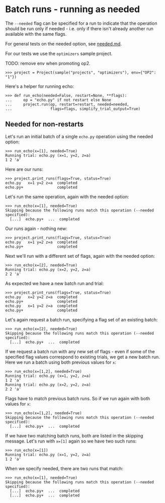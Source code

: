 # Batch runs - running as needed

The `--needed` flag can be specified for a run to indicate that the
operation should be run only if needed - i.e. only if there isn't
already another run available with the same flags.

For general tests on the needed option, see [needed.md](needed.md).

For our tests we use the `optimizers` sample project.

TODO: remove env when promoting op2.

    >>> project = Project(sample("projects", "optimizers"), env={"OP2": "1"})

Here's a helper for running echo:

    >>> def run_echo(needed=False, restart=None, **flags):
    ...     op = "echo.py" if not restart else None
    ...     project.run(op, restart=restart, needed=needed,
    ...                 flags=flags, simplify_trial_output=True)

## Needed for non-restarts

Let's run an initial batch of a single `echo.py` operation using the
needed option:

    >>> run_echo(x=[1], needed=True)
    Running trial: echo.py (x=1, y=2, z=a)
    1 2 'a'

Here are our runs:

    >>> project.print_runs(flags=True, status=True)
    echo.py   x=1 y=2 z=a  completed
    echo.py+               completed

Let's run the same operation, again with the needed option:

    >>> run_echo(x=[1], needed=True)
    Skipping because the following runs match this operation (--needed specified):
      [...]  echo.py+  ...  completed

Our runs again - nothing new:

    >>> project.print_runs(flags=True, status=True)
    echo.py   x=1 y=2 z=a  completed
    echo.py+               completed

Next we'll run with a different set of flags, again with the needed
option:

    >>> run_echo(x=[2], needed=True)
    Running trial: echo.py (x=2, y=2, z=a)
    2 2 'a'

As expected we have a new batch run and trial:

    >>> project.print_runs(flags=True, status=True)
    echo.py   x=2 y=2 z=a  completed
    echo.py+               completed
    echo.py   x=1 y=2 z=a  completed
    echo.py+               completed

Let's again request a batch run, specifying a flag set of an existing
batch:

    >>> run_echo(x=[2], needed=True)
    Skipping because the following runs match this operation (--needed specified):
      [...]  echo.py+  ...  completed

If we request a batch run with any new set of flags - even if some of
the specified flag values correspond to existing trials, we get a new
batch run. Here we run a batch using both previous values for `x`:

    >>> run_echo(x=[1,2], needed=True)
    Running trial: echo.py (x=1, y=2, z=a)
    1 2 'a'
    Running trial: echo.py (x=2, y=2, z=a)
    2 2 'a'

Flags have to match previous batch runs. So if we run again with both
values for `x`:

    >>> run_echo(x=[1,2], needed=True)
    Skipping because the following runs match this operation (--needed specified):
      [...]  echo.py+  ...  completed

If we have two matching batch runs, both are listed in the skipping
message. Let's run with `x=[1]` again so we have two such runs:

    >>> run_echo(x=[1])
    Running trial: echo.py (x=1, y=2, z=a)
    1 2 'a'

When we specify needed, there are two runs that match:

    >>> run_echo(x=[1], needed=True)
    Skipping because the following runs match this operation (--needed specified):
      [...]  echo.py+  ...  completed
      [...]  echo.py+  ...  completed
